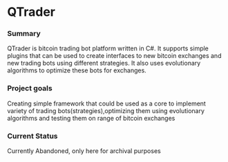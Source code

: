 # QTrader
### Summary
QTrader is bitcoin trading bot platform written in C#. It supports simple plugins that can be used to create interfaces to new bitcoin exchanges and new trading bots using different strategies.
It also uses evolutionary algorithms to optimize these bots for exchanges.
### Project goals
Creating simple framework that could be used as a core to implement variety of trading bots(strategies),optimizing them using evolutionary algorithms and testing them on range of bitcoin exchanges
### Current Status
Currently Abandoned, only here for archival purposes
